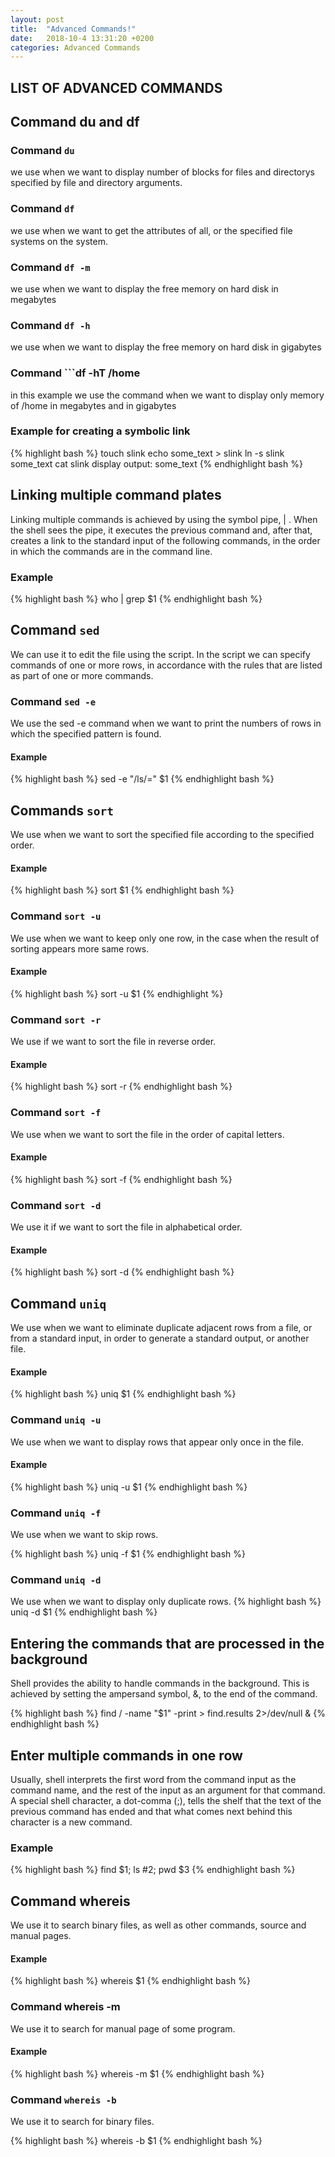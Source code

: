 ```yaml
---
layout: post
title:  "Advanced Commands!"
date:   2018-10-4 13:31:20 +0200
categories: Advanced Commands
---
```


## LIST OF ADVANCED COMMANDS

## Command du and df

### Command ```du``` 
we use when we want to display number of blocks for files and directorys specified by file and directory arguments.

### Command ```df``` 

we use when we want to get the attributes of all, or the specified file systems on the system.

### Command ```df -m```
we use when we want to display the free memory on hard disk in megabytes

### Command ```df -h```
we use when we want to display the free memory on hard disk in gigabytes

### Command ```df -hT /home
in this example we use the command when we want to display only memory of /home in megabytes and in gigabytes

### Example for creating a symbolic link

{% highlight bash %}
touch slink
echo some_text > slink
ln -s slink some_text
cat slink
display output:
some_text
{% endhighlight bash %}

## Linking multiple command plates

Linking multiple commands is achieved by using the symbol pipe, | .
When the shell sees the pipe, it executes the previous command and, after that, creates a link to the standard input of the following commands, in the order in which the commands are in the command line.

### Example

{% highlight bash %}
who | grep $1
{% endhighlight bash %}

## Command ```sed```
We can use it to edit the file using the script.
In the script we can specify commands of one or more rows, in accordance with the rules that are listed as part of one or more commands.

### Command ```sed -e```
We use the sed -e command when we want to print the numbers of rows in which the specified pattern is found.

#### Example 
{% highlight bash %}
sed -e "/ls/=" $1 
{% endhighlight bash %}

## Commands ```sort```
We use when we want to sort the specified file according to the specified order.

#### Example
{% highlight bash %}
sort $1
{% endhighlight bash %}

### Command ```sort -u```
We use when we want to keep only one row, in the case when the result of sorting appears more same rows.

#### Example 

{% highlight bash %}
sort -u $1
{% endhighlight %}

### Command ```sort -r```
We use if we want to sort the file in reverse order.

#### Example 
{% highlight bash %}
sort -r
{% endhighlight bash %}

### Command ```sort -f```
We use when we want to sort the file in the order of capital letters.

#### Example
{% highlight bash %}
sort -f
{% endhighlight bash %}

### Command ```sort -d```
We use it if we want to sort the file in alphabetical order.

#### Example
{% highlight bash %}
sort -d
{% endhighlight bash %}

## Command ```uniq```
We use when we want to eliminate duplicate adjacent rows from a file, or from a standard input, in order to generate a standard output, or another file.

#### Example
{% highlight bash %}
uniq $1
{% endhighlight bash %}

### Command ```uniq -u```

We use when we want to display rows that appear only once in the file.

#### Example
{% highlight bash %}
uniq -u $1
{% endhighlight bash %}

### Command ```uniq -f```

We use when we want to skip rows.

{% highlight bash %}
uniq -f $1
{% endhighlight bash %}

### Command ```uniq -d```
We use when we want to display only duplicate rows.
{% highlight bash %}
uniq -d $1
{% endhighlight bash %}

## Entering the commands that are processed in the background

Shell provides the ability to handle commands in the background.
This is achieved by setting the ampersand symbol, &, to the end of the command.

{% highlight bash %}
find / -name "$1" -print > find.results 2>/dev/null &
{% endhighlight bash %}

## Enter multiple commands in one row
Usually, shell interprets the first word from the command input as the command name, and the rest of the input as an argument for that command.
A special shell character, a dot-comma (;), tells the shelf that the text of the previous command has ended and that what comes next behind this character is a new command.

### Example
{% highlight bash %}
find $1; ls #2; pwd $3 
{% endhighlight bash %}

## Command whereis

We use it to search binary files, as well as other commands, source and manual pages.

#### Example
{% highlight bash %}
whereis $1
{% endhighlight bash %}

### Command whereis -m

We use it to search for manual page of some program.

#### Example
{% highlight bash %}
whereis -m $1
{% endhighlight bash %} 

### Command ```whereis -b```
We use it to search for binary files.

{% highlight bash %}
whereis -b $1
{% endhighlight bash %}
